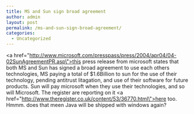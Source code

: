 ```yaml
---
title: MS and Sun sign broad agreement
author: admin
layout: post
permalink: /ms-and-sun-sign-broad-agreement/
categories:
  - Uncategorized
---
```

<a href=\"http://www.microsoft.com/presspass/press/2004/apr04/04-02SunAgreementPR.asp\">this press release from microsoft states</a> that both MS and Sun has signed a broad agreement to use each others technologies, MS paying a total of $1.6Billion to sun for the use of their technology, pending antitrust litagation, and use of their software for future products. Sun will pay microsoft when they use their technologies, and so will Microsoft. The register are reporting on it <a href=\"http://www.theregister.co.uk/content/53/36770.html\">here too</a>. Hmmm. does that meen Java will be shipped with windows again?